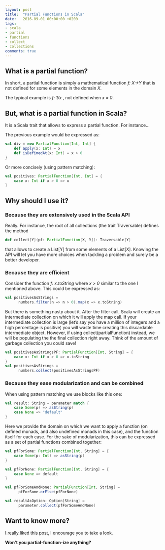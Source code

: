 ```yaml
---
layout: post
title:  "Partial Functions in Scala"
date:   2016-09-01 00:00:00 +0200
tags:
- scala 
- partial 
- functions 
- collect
- collections
comments: true
---
```

##  What is a partial function?

In short, a partial function is simply a mathematical function *f: X->Y* that is not defined for some elements in the domain *X*.

The typical example is *f: 1/x* , not defined when *x = 0*.

## But, what is a partial function in Scala?

It is a Scala trait that allows to express a partial function. For instance...

<!--more-->

The previous example would be expressed as: 

```scala
val div = new PartialFunction[Int, Int] {
    def apply(x: Int) = x
    def isDefinedAt(x: Int) = x > 0
}
```

Or more concisely (using pattern matching):

```scala
val positives: PartialFunction[Int, Int] = {
    case x: Int if x > 0 => x
}
```

## Why should I use it?

### Because they are extensively used in the Scala API

Really. For instance, the root of all collections (the trait Traversable) defines the method

```scala
def collect[Y](pf: PartialFunction[X, Y]): Traversable[Y]
```

that allows to create a List[Y] from some elements of a List[X]. Knowing the API will let you have more choices when tackling a problem and surely be a better developer.

### Because they are efficient

Consider the function *f: x.toString* where *x > 0* similar to the one I mentioned above. This could be expressed as: 

```scala
val positivesAsStrings = 
      numbers.filter(n => n > 0).map(x => x.toString)
```

But there is something nasty about it. After the filter call, Scala will create an intermediate collection on which it will apply the map call. If your intermediate collection is large (let’s say you have a million of integers and a high percentage is positive) you will waste time creating this discardable intermediate object.
However, if using collect(partialFunction) instead, we will be populating the the final collection right away. Think of the amount of garbage collection you could save!

```scala
val positivesAsStringsPF: PartialFunction[Int, String] = {
    case x: Int if x > 0 => x.toString
}
val positivesAsStrings = 
      numbers.collect(positivesAsStringsPF)
```

### Because they ease modularization and can be combined

When using pattern matching we use blocks like this one:

```scala
val result: String = parameter match {
    case Some(p) => asString(p)
    case None => "default"
}
```

Here we provide the domain on which we want to apply a function (on defined monads, and also undefined monads in this case), and the function itself for each case. For the sake of modularization, this can be expressed as a set of partial functions combined together:

```scala
val pfForSome: PartialFunction[Int, String] = {
    case Some(p: Int) => asString(p)
}

val pfForNone: PartialFunction[Int, String] = {
    case None => default
}

val pfForSomeAndNone: PartialFunction[Int, String] = 
      pfForSome.orElse(pfForNone)

val resultAsOption: Option[String] = 
      parameter.collect(pfForSomeAndNone)
```

## Want to know more?

[I really liked this post](http://blog.bruchez.name/2011/10/scala-partial-functions-without-phd.html), I encourage you to take a look.

**Won't you partial-function-ize anything?**

